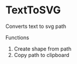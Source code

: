 # TextToSVG 

Converts text to svg path

Functions
1. Create shape from path
2. Copy path to clipboard 
